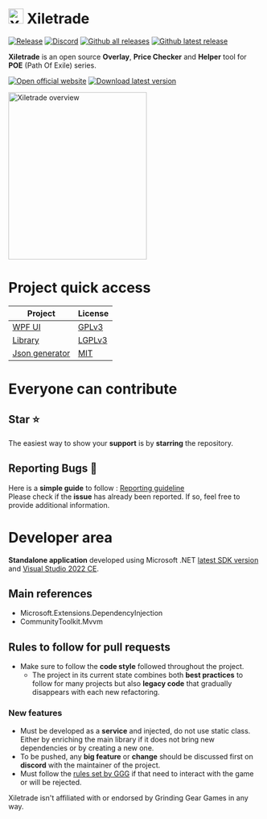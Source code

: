 # <img src="https://i.imgur.com/dhWQgtY.png" width="30" height="30" alt="Xiletrade logo"> Xiletrade
[![Release](https://img.shields.io/github/release/maxensas/xiletrade.svg)](https://github.com/maxensas/xiletrade/releases/) 
[![Discord](https://img.shields.io/static/v1?label=Join&message=Discord&color=7289da&logo=discord)](https://discord.gg/AXP5VntYgA) 
[![Github all releases](https://img.shields.io/github/downloads/maxensas/xiletrade/total.svg)](https://GitHub.com/maxensas/xiletrade/releases/) [![Github latest release](https://img.shields.io/github/downloads/maxensas/xiletrade/latest/total.svg)](https://GitHub.com/maxensas/xiletrade/releases/)

**Xiletrade** is an open source **Overlay**, **Price Checker** and **Helper** tool for **POE** (Path Of Exile) series.  

[<img src="https://github.com/user-attachments/assets/7e2ad410-7508-4348-b968-cc0dbbf5b10e" alt="Open official website" />](https://maxensas.github.io/xiletrade/)
[<img src="https://github.com/user-attachments/assets/c3664da6-b66b-49ef-b3c9-992ae7749dd7" alt="Download latest version" />](https://github.com/maxensas/xiletrade/releases/latest/download/Xiletrade_win-x64.7z)

<img width="275" height="332" src="https://github.com/user-attachments/assets/6191ccd3-bf49-4656-8edf-bb6150214d5f" alt="Xiletrade overview">

# Project quick access
| Project | License |
|---------|---------|
| [WPF UI](https://github.com/maxensas/xiletrade/tree/master/src/Xiletrade) | [GPLv3](https://github.com/maxensas/xiletrade/blob/master/licenses/LICENSE_Xiletrade) |
| [Library](https://github.com/maxensas/xiletrade/tree/master/src/Xiletrade.Library) | [LGPLv3](https://github.com/maxensas/xiletrade/blob/master/licenses/LICENSE_XiletradeLibrary) |
| [Json generator](https://github.com/maxensas/xiletrade/tree/master/src/Xiletrade.Json) | [MIT](https://github.com/maxensas/xiletrade/blob/master/licenses/LICENSE_XiletradeJson) |


# Everyone can contribute
## Star :star:
The easiest way to show your **support** is by **starring** the repository.

## Reporting Bugs :bug:
Here is a **simple guide** to follow : [Reporting guideline](https://github.com/maxensas/xiletrade/issues/48)   
Please check if the **issue** has already been reported. If so, feel free to provide additional information.

# Developer area

**Standalone application** developed using Microsoft .NET [latest SDK version](https://dotnet.microsoft.com/en-us/download) and [Visual Studio 2022 CE](https://visualstudio.microsoft.com/vs/community/).

## Main references

- Microsoft.Extensions.DependencyInjection  
- CommunityToolkit.Mvvm

## Rules to follow for pull requests
* Make sure to follow the **code style** followed throughout the project.
	- The project in its current state combines both **best practices** to follow for many projects but also **legacy code** that gradually disappears with each new refactoring.

### New features

* Must be developed as a **service** and injected, do not use static class. Either by enriching the main library if it does not bring new dependencies or by creating a new one.
* To be pushed, any **big feature** or **change** should be discussed first on **discord** with the maintainer of the project.
* Must follow the [rules set by GGG](https://www.pathofexile.com/developer/docs/index#policy) if that need to interact with the game or will be rejected.

Xiletrade isn't affiliated with or endorsed by Grinding Gear Games in any way.<br>